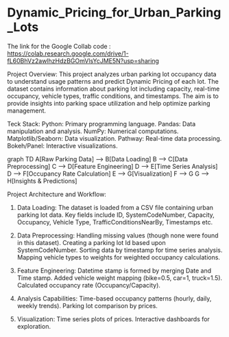 # Dynamic_Pricing_for_Urban_Parking_Lots

The link for the Google Collab code : https://colab.research.google.com/drive/1-fL60BhVz2awlhzHdzBGOmVlsYcJME5N?usp=sharing

Project Overview:
This project analyzes urban parking lot occupancy data to understand usage patterns and predict Dynamic Pricing of each lot.  The dataset contains information about parking lot including capacity, real-time occupancy, vehicle types, traffic conditions, and timestamps. 
The aim is to provide insights into parking space utilization and help optimize parking management.

Teck Stack:
Python: Primary programming language.
Pandas: Data manipulation and analysis.
NumPy: Numerical computations.
Matplotlib/Seaborn: Data visualization.
Pathway: Real-time data processing.
Bokeh/Panel: Interactive visualizations.

graph TD
    A[Raw Parking Data] --> B[Data Loading]
    B --> C[Data Preprocessing]
    C --> D[Feature Engineering]
    D --> E[Time Series Analysis]
    D --> F[Occupancy Rate Calculation]
    E --> G[Visualization]
    F --> G
    G --> H[Insights & Predictions]

Project Architecture and Workflow:

1) Data Loading: 
The dataset is loaded from a CSV file containing urban parking lot data.
Key fields include ID, SystemCodeNumber, Capacity, Occupancy, Vehicle Type, TrafficConditionsNearBy, Timestamps etc.

2) Data Preprocessing:
Handling missing values (though none were found in      this dataset).
Creating a parking lot Id based upon SystemCodeNumber.
Sorting data by timestamp for time series analysis.
Mapping vehicle types to weights for weighted occupancy calculations.

3) Feature Engineering:
Datetime stamp is formed by merging Date and Time stamp.
Added vehicle weight mapping (bike=0.5,  car=1, truck=1.5).
Calculated occupancy rate (Occupancy/Capacity).

4) Analysis Capabilities:
Time-based occupancy patterns (hourly, daily, weekly trends).
Parking lot comparison by prices.

5) Visualization:
    Time series plots of prices.
    Interactive dashboards for exploration.




